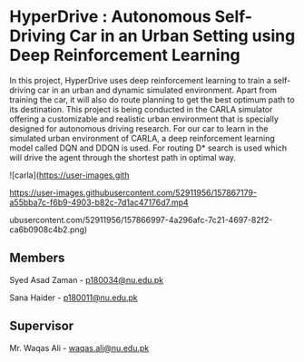 
# HyperDrive : Autonomous Self-Driving Car in an Urban Setting using Deep Reinforcement Learning
In this project, HyperDrive uses deep reinforcement learning to train a self-driving car
in an urban and dynamic simulated environment. Apart from training the car, it will
also do route planning to get the best optimum path to its destination. This project is
being conducted in the CARLA simulator offering a customizable and realistic urban
environment that is specially designed for autonomous driving research.
For our car to learn in the simulated urban environment of CARLA, a deep reinforcement
learning model called DQN and DDQN is used. For routing D* search is used which will
drive the agent through the shortest path in optimal way.

![carla](https://user-images.gith

https://user-images.githubusercontent.com/52911956/157867179-a55bba7c-f6b9-4903-b82c-7d1ac47176d7.mp4

ubusercontent.com/52911956/157866997-4a296afc-7c21-4697-82f2-ca6b0908c4b2.png)


## Members

Syed Asad Zaman - [p180034@nu.edu.pk](mailto:p180034@nu.edu.pk)

Sana Haider - [p180011@nu.edu.pk](mailto:p180011@nu.edu.pk)


## Supervisor
Mr. Waqas Ali - [waqas.ali@nu.edu.pk](mailto:waqas.ali@nu.edu.pk)
